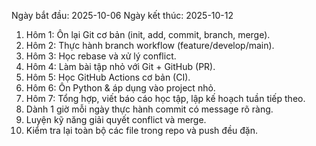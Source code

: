 
Ngày bắt đầu: 2025-10-06
Ngày kết thúc: 2025-10-12

1. Hôm 1: Ôn lại Git cơ bản (init, add, commit, branch, merge).
2. Hôm 2: Thực hành branch workflow (feature/develop/main).
3. Hôm 3: Học rebase và xử lý conflict.
4. Hôm 4: Làm bài tập nhỏ với Git + GitHub (PR).
5. Hôm 5: Học GitHub Actions cơ bản (CI).
6. Hôm 6: Ôn Python & áp dụng vào project nhỏ.
7. Hôm 7: Tổng hợp, viết báo cáo học tập, lập kế hoạch tuần tiếp theo.
8. Dành 1 giờ mỗi ngày thực hành commit có message rõ ràng.
9. Luyện kỹ năng giải quyết conflict và merge.
10. Kiểm tra lại toàn bộ các file trong repo và push đều đặn.
